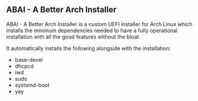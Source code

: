<h2>ABAI - A Better Arch Installer</h2>
ABAI - A Better Arch Installer is a custom UEFI installer for Arch Linux which installs the minimum dependencies needed to have a fully operational installation with all the good features without the bloat.

It automatically installs the following alongside with the installation:
- base-devel
- dhcpcd
- iwd
- sudo
- systemd-boot
- yay
